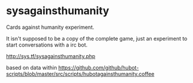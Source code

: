 sysagainsthumanity
==================

Cards against humanity experiment.

It isn't supposed to be a copy of the complete game, just an experiment to start conversations with a irc bot.

http://sys.tf/sysagainsthumanity.php

based on data within https://github.com/github/hubot-scripts/blob/master/src/scripts/hubotagainsthumanity.coffee
